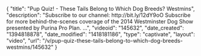 {
    "title": "Pup Quiz! - These Tails Belong to Which Dog Breeds? Westmins",
    "description": "Subscribe to our channel: http:\/\/bit.ly\/12dY9oO Subscribe for more behind-the-scenes coverage of the 2014 Westminster Dog Show presented by Purina Pro Plan. ...",
    "videoid": "145632",
    "date_created": "1394818878",
    "date_modified": "1418181186",
    "type": "captivate",
    "layout": "video",
    "url": "\/v\/pup-quiz-these-tails-belong-to-which-dog-breeds-westmins\/145632"
}